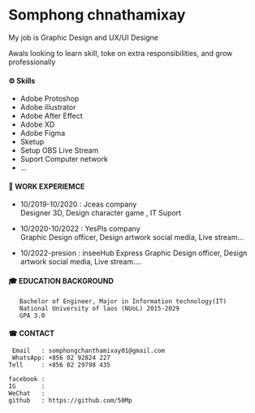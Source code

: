 
# Somphong chnathamixay
My job is Graphic Design and UX/UI Designe

Awals looking to learn skill, toke on
extra responsibilities, and grow professionally
#### ⚙️ Skills
- Adobe Protoshop              
- Adobe illustrator              
- Adobe After Effect            
- Adobe XD
- Adobe Figma  
- Sketup 
- Setup OBS Live Stream
- Suport Computer network
- ...
       
#### 💼 WORK EXPERIEMCE 
- 10/2019-10/2020 : Jceas company   
 Designer 3D, Design character game , IT Suport
    
- 10/2020-10/2022 : YesPls company  
 Graphic Design officer, Design artwork social media, Live stream...
              
- 10/2022-presion : inseeHub Express
 Graphic Design officer, Design artwork social media, Live stream....
#### 🎓 EDUCATION BACKGROUND
       Bachelor of Engineer, Major in Information technology(IT)
       National University of laos (NUoL) 2015-2029
       GPA 3.0
       
#### ☎ CONTACT
     Email   : somphongchanthamixay01@gmail.com
     WhatsApp: +856 02 92824 227
    Tell     : +856 02 29798 435

    facebook :
    IG       :
    WeChat   :
    github   : https://github.com/50Mp
    

<!--
**50Mp/50Mp** is a ✨ _special_ ✨ repository because its `README.md` (this file) appears on your GitHub profile.

Here are some ideas to get you started:

- 🔭 I’m currently working on ...
- 🌱 I’m currently learning ...
- 👯 I’m looking to collaborate on ...
- 🤔 I’m looking for help with ...
- 💬 Ask me about ...
- 📫 How to reach me: ...
- 😄 Pronouns: ...
- ⚡ Fun fact: ...
-->

